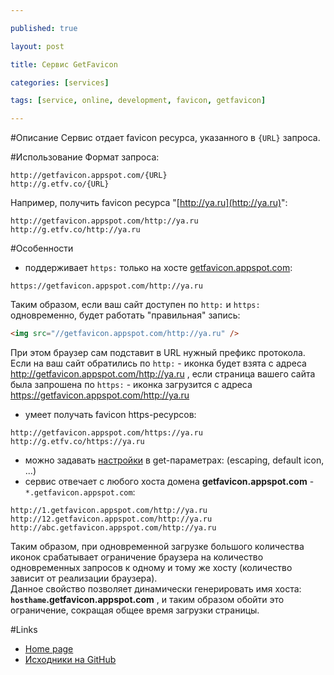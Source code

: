 ```yaml
---

published: true

layout: post

title: Сервис GetFavicon

categories: [services]

tags: [service, online, development, favicon, getfavicon]

---
```


#Описание
Сервис отдает favicon ресурса, указанного в `{URL}` запроса.

#Использование
Формат запроса:
```
http://getfavicon.appspot.com/{URL}
http://g.etfv.co/{URL}
```
Например, получить favicon ресурса "[http://ya.ru](http://ya.ru)":
```
http://getfavicon.appspot.com/http://ya.ru
http://g.etfv.co/http://ya.ru
```
#Особенности
*   поддерживает `https:` только на хосте [getfavicon.appspot.com](https://getfavicon.appspot.com/):

```
https://getfavicon.appspot.com/http://ya.ru
```
Таким образом, если ваш сайт доступен по `http:` и `https:` одновременно, будет работать "правильная" запись:

```html
<img src="//getfavicon.appspot.com/http://ya.ru" />
```
При этом браузер сам подставит в URL нужный префикс протокола.  
Если на ваш сайт обратились по `http:` - иконка будет взята с адреса http://getfavicon.appspot.com/http://ya.ru ,
если страница вашего сайта была запрошена по `https:` - иконка загрузится с адреса https://getfavicon.appspot.com/http://ya.ru

*   умеет получать favicon https-ресурсов:

```
http://getfavicon.appspot.com/https://ya.ru
http://g.etfv.co/https://ya.ru
```
*   можно задавать [настройки](http://g.etfv.co/) в get-параметрах: (escaping, default icon, ...)
*   сервис отвечает с любого хоста домена **getfavicon.appspot.com** - `*.getfavicon.appspot.com`:

```
http://1.getfavicon.appspot.com/http://ya.ru
http://12.getfavicon.appspot.com/http://ya.ru
http://abc.getfavicon.appspot.com/http://ya.ru
```
Таким образом, при одновременной загрузке большого количества иконок срабатывает ограничение браузера на количество одновременных запросов к одному и тому же хосту (количество зависит от реализации браузера).  
Данное свойство позволяет динамически генерировать имя хоста: **`hosthame`.getfavicon.appspot.com** , и таким образом обойти это ограничение, сокращая общее время загрузки страницы.

#Links
*   [Home page](http://g.etfv.co/)
*   [Исходники на GitHub](https://github.com/potatolondon/getfavicon)
